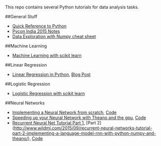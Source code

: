 This repo contains several Python tutorials for data analysis tasks.

##General Stuff
- [Quick Reference to Python](http://www.dataschool.io/python-quick-reference/)
- [Pycon India 2015 Notes](http://www.analyticsvidhya.com/blog/2015/10/notes-impressions-experience-excitement-pycon-india-2015/)
- [Data Exploration with Numpy cheat sheet](http://www.analyticsvidhya.com/blog/2015/07/11-steps-perform-data-analysis-pandas-python)

##Machine Learning
- [Machine Learning with scikit learn](http://www.dataschool.io/machine-learning-with-scikit-learn/)

##Linear Regression
- [Linear Regression in Python](http://nbviewer.ipython.org/github/justmarkham/DAT4/blob/master/notebooks/08_linear_regression.ipynb), [Blog Post](http://www.dataschool.io/linear-regression-in-python/)

##Logistic Regression
- [Logistic Regression with scikit learn](http://www.dataschool.io/logistic-regression-in-python-using-scikit-learn/)

##Neural Networks
- [Implementing a Neural Network from scratch](http://www.wildml.com/2015/09/implementing-a-neural-network-from-scratch/), [Code](https://github.com/dennybritz/nn-from-scratch)
- [Speeding up your Neural Network with Theano and the gpu](http://www.wildml.com/2015/09/speeding-up-your-neural-network-with-theano-and-the-gpu/), [Code](https://github.com/dennybritz/nn-theano)
- [Recurrent Neural Net Tutorial Part 1](http://www.wildml.com/2015/09/recurrent-neural-networks-tutorial-part-1-introduction-to-rnns/), [Part 2] (http://www.wildml.com/2015/09/recurrent-neural-networks-tutorial-part-2-implementing-a-language-model-rnn-with-python-numpy-and-theano/), [Code](https://github.com/dennybritz/rnn-tutorial-rnnlm/)
